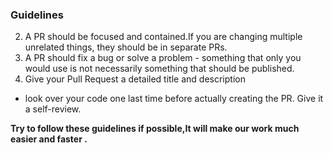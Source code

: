 ### Guidelines 

2. A PR should be focused and contained.If you are changing multiple unrelated things, they should be in separate PRs.
3. A PR should fix a bug or solve a problem - something that only you would use is not necessarily something that should be published.
4. Give your Pull Request a detailed title and description
 - look over your code one last time before actually creating the PR. Give it a self-review.

**Try to follow these guidelines if possible,It will make our work much easier and faster .**
